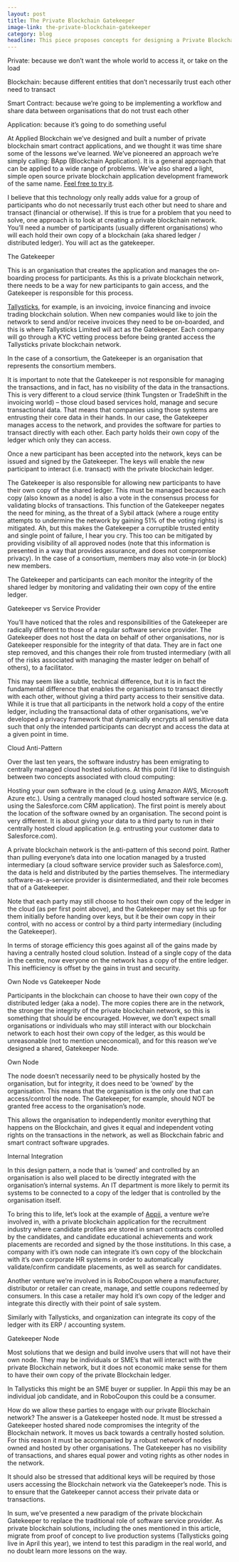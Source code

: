 ```yaml
---
layout: post
title: The Private Blockchain Gatekeeper
image-link: the-private-blockchain-gatekeeper
category: blog
headline: This piece proposes concepts for designing a Private Blockchain Smart Contract Application.
---
```



<p class="post__content"><span class="body--bold">Private:</span> because we don’t want the whole world to access it, or take on the load</p>
<p class="post__content"><span class="body--bold">Blockchain:</span> because different entities that don’t necessarily trust each other need to transact</p>
<p class="post__content"><span class="body--bold">Smart Contract:</span> because we’re going to be implementing a workflow and share data between organisations that do not trust each other</p>
<p class="post__content"><span class="body--bold">Application:</span> because it’s going to do something useful</p>
<p class="post__content">At Applied Blockchain we’ve designed and built a number of private blockchain smart contract applications, and we thought it was time share some of the lessons we’ve learned. We’ve pioneered an approach we’re simply calling: BApp (Blockchain Application). It is a general approach that can be applied to a wide range of problems. We’ve also shared a light, simple open source private blockchain application development framework of the same name. <a href="https://github.com/appliedblockchain/bapp" target="_blank">Feel free to try it</a>.</p>
<p class="post__content">I believe that this technology only really adds value for a group of participants who do not necessarily trust each other but need to share and transact (financial or otherwise). If this is true for a problem that you need to solve, one approach is to look at creating a private blockchain network. You’ll need a number of participants (usually different organisations) who will each hold their own copy of a blockchain (aka shared ledger / distributed ledger). You will act as the gatekeeper.</p>

<p class="post__title">The Gatekeeper</p>

<p class="post__content">This is an organisation that creates the application and manages the on-boarding process for participants. As this is a private blockchain network, there needs to be a way for new participants to gain access, and the Gatekeeper is responsible for this process.</p>
<p class="post__content"><a href="http://tallysticks.io" target="_blank">Tallysticks</a>, for example, is an invoicing, invoice financing and invoice trading blockchain solution. When new companies would like to join the network to send and/or receive invoices they need to be on-boarded, and this is where Tallysticks Limited will act as the Gatekeeper. Each company will go through a KYC vetting process before being granted access the Tallysticks private blockchain network.</p>
<p class="post__content">In the case of a consortium, the Gatekeeper is an organisation that represents the consortium members.</p>
<p class="post__content">It is important to note that the Gatekeeper is not responsible for managing the transactions, and in fact, has no visibility of the data in the transactions. This is very different to a cloud service (think Tungsten or TradeShift in the invoicing world) – those cloud based services hold, manage and secure transactional data. That means that companies using those systems are entrusting their core data in their hands. In our case, the Gatekeeper manages access to the network, and provides the software for parties to transact directly with each other. Each party holds their own copy of the ledger which only they can access.</p>
<p class="post__content">Once a new participant has been accepted into the network, keys can be issued and signed by the Gatekeeper. The keys will enable the new participant to interact (i.e. transact) with the private blockchain ledger.</p>
<p class="post__content">The Gatekeeper is also responsible for allowing new participants to have their own copy of the shared ledger. This must be managed because each copy (also known as a node) is also a vote in the consensus process for validating blocks of transactions. This function of the Gatekeeper negates the need for mining, as the threat of a Sybil attack (where a rouge entity attempts to undermine the network by gaining 51% of the voting rights)  is mitigated. Ah, but this makes the Gatekeeper a corruptible trusted entity and single point of failure, I hear you cry. This too can be mitigated by providing visibility of all approved nodes (note that this information is presented in a way that provides assurance, and does not compromise privacy). In the case of a consortium, members may also vote-in (or block) new members.</p>
<p class="post__content">The Gatekeeper and participants can each monitor the integrity of the shared ledger by monitoring and validating their own copy of the entire ledger.</p>

<p class="post__title">Gatekeeper vs Service Provider</p>

<p class="post__content">You’ll have noticed that the roles and responsibilities of the Gatekeeper are radically different to those of a regular software service provider. The Gatekeeper does not host the data on behalf of other organisations, nor is Gatekeeper responsible for the integrity of that data. They are in fact one step removed, and this changes their role from trusted intermediary (with all of the risks associated with managing the master ledger on behalf of others), to a facilitator.</p>
<p class="post__content">This may seem like a subtle, technical difference, but it is in fact the fundamental difference that enables the organisations to transact directly with each other, without giving a third party access to their sensitive data. While it is true that all participants in the network hold a copy of the entire ledger, including the transactional data of other organisations, we’ve developed a privacy framework that dynamically encrypts all sensitive data such that only the intended participants can decrypt and access the data at a given point in time.</p>

<p class="post__title">Cloud Anti-Pattern</p>

<p class="post__content">Over the last ten years, the software industry has been emigrating to centrally managed cloud hosted solutions. At this point I’d like to distinguish between two concepts associated with cloud computing:</p>
<p class="post__content">Hosting your own software in the cloud (e.g. using Amazon AWS, Microsoft Azure etc.). Using a centrally managed cloud hosted software service (e.g. using the Salesforce.com CRM application). The first point is merely about the location of the software owned by an organisation. The second point is very different. It is about giving your data to a third party to run in their centrally hosted cloud application (e.g. entrusting your customer data to Salesforce.com).</p>
<p class="post__content">A private blockchain network is the anti-pattern of this second point. Rather than pulling everyone’s data into one location managed by a trusted intermediary (a cloud software service provider such as Salesforce.com), the data is held and distributed by the parties themselves. The intermediary software-as-a-service provider is disintermediated, and their role becomes that of a Gatekeeper.</p>
<p class="post__content">Note that each party may still choose to host their own copy of the ledger in the cloud (as per first point above), and the Gatekeeper may set this up for them initially before handing over keys, but it be their own copy in their control, with no access or control by a third party intermediary (including the Gatekeeper).</p>
<p class="post__content">In terms of storage efficiency this goes against all of the gains made by having a centrally hosted cloud solution. Instead of a single copy of the data in the centre, now everyone on the network has a copy of the entire ledger. This inefficiency is offset by the gains in trust and security.</p>

<p class="post__title">Own Node vs Gatekeeper Node</p>

<p class="post__content">Participants in the blockchain can choose to have their own copy of the distributed ledger (aka a node). The more copies there are in the network, the stronger the integrity of the private blockchain network, so this is something that should be encouraged. However, we don’t expect small organisations or individuals who may still interact with our blockchain network to each host their own copy of the ledger, as this would be unreasonable (not to mention uneconomical), and for this reason we’ve designed a shared, Gatekeeper Node.</p>

<p class="post__title">Own Node</p>

<p class="post__content">The node doesn’t necessarily need to be physically hosted by the organisation, but for integrity, it does need to be ‘owned’ by the organisation. This means that the organisation is the only one that can access/control the node. The Gatekeeper, for example, should NOT be granted free access to the organisation’s node.</p>
<p class="post__content">This allows the organisation to independently monitor everything that happens on the Blockchain, and gives it equal and independent voting rights on the transactions in the network, as well as Blockchain fabric and smart contract software upgrades.</p>

<p class="post__title">Internal Integration</p>

<p class="post__content">In this design pattern, a node that is ‘owned’ and controlled by an organisation is also well placed to be directly integrated with the organisation’s internal systems. An IT department is more likely to permit its systems to be connected to a copy of the ledger that is controlled by the organisation itself.</p>
<p class="post__content">To bring this to life, let’s look at the example of <a href="http://www.appii.io/" target="_blank">Appii</a>, a venture we’re involved in, with a private blockchain application for the recruitment industry where candidate profiles are stored in smart contracts controlled by the candidates, and candidate educational achievements and work placements are recorded and signed by the those institutions. In this case, a company with it’s own node can integrate it’s own copy of the blockchain with it’s own corporate HR systems in order to automatically validate/confirm candidate placements, as well as search for candidates.</p>
<p class="post__content">Another venture we’re involved in is RoboCoupon where a manufacturer, distributor or retailer can create, manage, and settle coupons redeemed by consumers. In this case a retailer may hold it’s own copy of the ledger and integrate this directly with their point of sale system.</p>
<p class="post__content">Similarly with Tallysticks, and organization can integrate its copy of the ledger with its ERP / accounting system.</p>

<p class="post__title">Gatekeeper Node</p>

<p class="post__content">Most solutions that we design and build involve users that will not have their own node. They may be individuals or SME’s that will interact with the private Blockchain network, but it does not economic make sense for them to have their own copy of the private Blockchain ledger.</p>
<p class="post__content">In Tallysticks this might be an SME buyer or supplier. In Appii this may be an individual job candidate, and in RoboCoupon this could be a consumer.</p>
<p class="post__content">How do we allow these parties to engage with our private Blockchain network? The answer is a Gatekeeper hosted node. It must be stressed a Gatekeeper hosted shared node compromises the integrity of the Blockchain network. It moves us back towards a centrally hosted solution. For this reason it must be accompanied by a robust network of nodes owned and hosted by other organisations. The Gatekeeper has no visibility of transactions, and shares equal power and voting rights as other nodes in the network.</p>
<p class="post__content">It should also be stressed that additional keys will be required by those users accessing the Blockchain network via the Gatekeeper’s node. This is to ensure that the Gatekeeper cannot access their private data or transactions.</p>
<p class="post__content">In sum, we’ve presented a new paradigm of the private blockchain Gatekeeper to replace the traditional role of software service provider. As private blockchain solutions, including the ones mentioned in this article, migrate from proof of concept to live production systems (Tallysticks going live in April this year), we intend to test this paradigm in the real world, and no doubt learn more lessons on the way.</p>